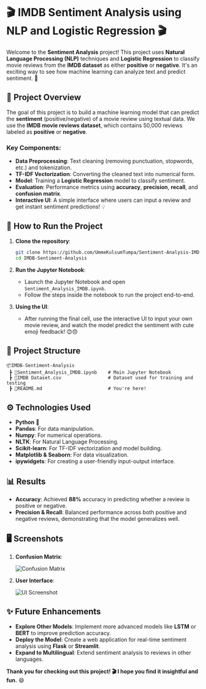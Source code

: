 
# 🎬 **IMDB Sentiment Analysis using NLP and Logistic Regression** 🎬

Welcome to the **Sentiment Analysis** project! This project uses **Natural Language Processing (NLP)** techniques and **Logistic Regression** to classify movie reviews from the **IMDB dataset** as either **positive** or **negative**. It's an exciting way to see how machine learning can analyze text and predict sentiment. 🌟

## 📜 **Project Overview**

The goal of this project is to build a machine learning model that can predict the **sentiment** (positive/negative) of a movie review using textual data. We use the **IMDB movie reviews dataset**, which contains 50,000 reviews labeled as **positive** or **negative**.

### Key Components:
- **Data Preprocessing**: Text cleaning (removing punctuation, stopwords, etc.) and tokenization.
- **TF-IDF Vectorization**: Converting the cleaned text into numerical form.
- **Model**: Training a **Logistic Regression** model to classify sentiment.
- **Evaluation**: Performance metrics using **accuracy**, **precision**, **recall**, and **confusion matrix**.
- **Interactive UI**: A simple interface where users can input a review and get instant sentiment predictions! 💡

## 🚀 **How to Run the Project**

1. **Clone the repository**:
    ```bash
    git clone https://github.com/UmmeKulsumTumpa/Sentiment-Analysis-IMDB-Movie-Reviews.git
    cd IMDB-Sentiment-Analysis
    ```
2. **Run the Jupyter Notebook**:
    - Launch the Jupyter Notebook and open `Sentiment_Analysis_IMDB.ipynb`.
    - Follow the steps inside the notebook to run the project end-to-end.

3. **Using the UI**:
    - After running the final cell, use the interactive UI to input your own movie review, and watch the model predict the sentiment with cute emoji feedback! 😊😞

## 🧰 **Project Structure**

```
📦IMDB-Sentiment-Analysis
 ┣ 📂Sentiment_Analysis_IMDB.ipynb    # Main Jupyter Notebook
 ┣ 📂IMDB Dataset.csv                 # Dataset used for training and testing
 ┣ 📂README.md                        # You're here!
```

## ⚙️ **Technologies Used**

- **Python** 🐍
- **Pandas**: For data manipulation.
- **Numpy**: For numerical operations.
- **NLTK**: For Natural Language Processing.
- **Scikit-learn**: For TF-IDF vectorization and model building.
- **Matplotlib & Seaborn**: For data visualization.
- **ipywidgets**: For creating a user-friendly input-output interface.

## 📊 **Results**

- **Accuracy**: Achieved **88%** accuracy in predicting whether a review is positive or negative.
- **Precision & Recall**: Balanced performance across both positive and negative reviews, demonstrating that the model generalizes well.

## 🖥️ **Screenshots**

1. **Confusion Matrix**:

   ![Confusion Matrix](assets/confusion-matrix.png)

2. **User Interface**:

   ![UI Screenshot](assets/ui.png)

## ✨ **Future Enhancements**

- **Explore Other Models**: Implement more advanced models like **LSTM** or **BERT** to improve prediction accuracy.
- **Deploy the Model**: Create a web application for real-time sentiment analysis using **Flask** or **Streamlit**.
- **Expand to Multilingual**: Extend sentiment analysis to reviews in other languages.

**Thank you for checking out this project! 🎬 I hope you find it insightful and fun.** 😄

